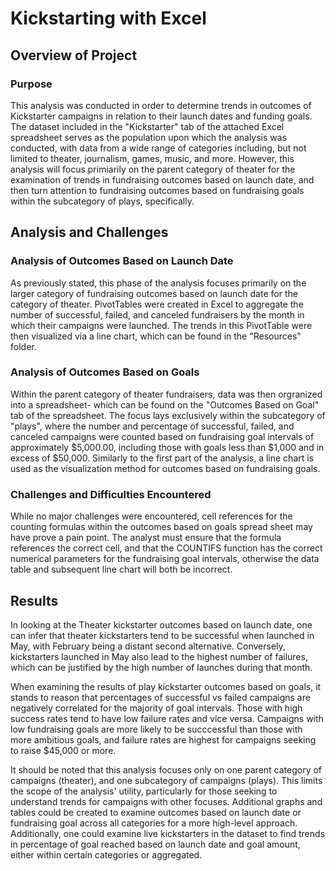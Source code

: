 # Kickstarting with Excel

## Overview of Project

### Purpose

This analysis was conducted in order to determine trends in outcomes of Kickstarter campaigns in relation to their launch dates and funding goals. The dataset included in the "Kickstarter" tab of the attached Excel spreadsheet
serves as the population upon which the analysis was conducted, with data from a wide range of categories including, but not limited to theater, journalism, games, music, and more. However, this analysis will focus primiarily 
on the parent category of theater for the examination of trends in fundraising outcomes based on launch date, and then turn attention to fundraising outcomes based on fundraising goals within the subcategory of plays, specifically.

## Analysis and Challenges

### Analysis of Outcomes Based on Launch Date

As previously stated, this phase of the analysis focuses primarily on the larger category of fundraising outcomes based on launch date for the category of theater. PivotTables were created in Excel to aggregate the number of successful,
failed, and canceled fundraisers by the month in which their campaigns were launched. The trends in this PivotTable were then visualized via a line chart, which can be found in the "Resources" folder.

### Analysis of Outcomes Based on Goals

Within the parent category of theater fundraisers, data was then orgranized into a spreadsheet- which can be found on the "Outcomes Based on Goal" tab of the spreadsheet. The focus lays exclusively within the subcategory of "plays",
where the number and percentage of successful, failed, and canceled campaigns were counted based on fundraising goal intervals of approximately $5,000.00, including those with goals less than $1,000 and in excess of $50,000. Similarly
to the first part of the analysis, a line chart is used as the visualization method for outcomes based on fundraising goals. 

### Challenges and Difficulties Encountered

While no major challenges were encountered, cell references for the counting formulas within the outcomes based on goals spread sheet may have prove a pain point. The analyst must ensure that the formula references the correct cell, 
and that the COUNTIFS function has the correct numerical parameters for the fundraising goal intervals, otherwise the data table and subsequent line chart will both be incorrect.

## Results

In looking at the Theater kickstarter outcomes based on launch date, one can infer that theater kickstarters tend to be successful when launched in May, with February being a distant second alternative. Conversely, kickstarters
launched in May also lead to the highest number of failures, which can be justified by the high number of launches during that month.   

When examining the results of play kickstarter outcomes based on goals, it stands to reason that percentages of successful vs failed campaigns are negatively correlated for the majority of goal intervals. Those with high success rates
tend to have low failure rates and vice versa. Campaigns with low fundraising goals are more likely to be succcessful than those with more ambitious goals, and failure rates are highest for campaigns seeking to raise $45,000 or more.

It should be noted that this analysis focuses only on one parent category of campaigns (theater), and one subcategory of campaigns (plays). This limits the scope of the analysis' utility, particularly for those seeking to understand 
trends for campaigns with other focuses. Additional graphs and tables could be created to examine outcomes based on launch date or fundraising goal across all categories for a more high-level approach. Additionally, one could examine 
live kickstarters in the dataset to find trends in percentage of goal reached based on launch date and goal amount, either within certain categories or aggregated.


